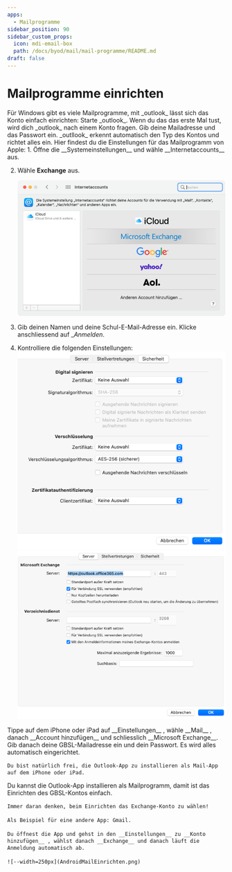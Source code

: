 ```yaml
---
apps:
  - Mailprogramme
sidebar_position: 90
sidebar_custom_props:
  icon: mdi-email-box
  path: /docs/byod/mail/mail-programme/README.md
draft: false
---
```


# Mailprogramme einrichten

<Tabs>
  <TabItem value="win" label="Windows">
Für Windows gibt es viele Mailprogramme, mit _outlook_ lässt sich das Konto einfach einrichten:
Starte _outlook_. Wenn du das das erste Mal tust, wird dich _outlook_ nach einem Konto fragen. Gib deine Mailadresse und das Passwort ein. _outllook_ erkennt automatisch den Typ des Kontos und richtet alles ein.


  </TabItem>
  <TabItem value="osx" label="Mac OS">
Hier findest du die Einstellungen für das Mailprogramm von Apple:
1. Öffne die __Systemeinstellungen__ und wähle __Internetaccounts__ aus.

2. Wähle __Exchange__ aus.

    ![](email-1.png)

3. Gib deinen Namen und deine Schul-E-Mail-Adresse ein. Klicke anschliessend auf __Anmelden_.
4. Kontrolliere die folgenden Einstellungen:
![](mailmaceinstellungen1.png)
![](mailmaceinstellungen2.png)

</TabItem>
  <TabItem value="ios" label="iOS">
    Tippe auf dem iPhone oder iPad auf __Einstellungen__ , wähle __Mail__ , danach __Account hinzufügen__ und schliesslich __Microsoft Exchange__. Gib danach deine GBSL-Mailadresse ein und dein Passwort. Es wird alles automatisch eingerichtet.

    Du bist natürlich frei, die Outlook-App zu installieren als Mail-App auf dem iPhone oder iPad.

  </TabItem>
  <TabItem value="android" label="Android">
    Du kannst die Outlook-App installieren als Mailprogramm, damit ist das Einrichten des GBSL-Kontos einfach.

    Immer daran denken, beim Einrichten das Exchange-Konto zu wählen!

    Als Beispiel für eine andere App: Gmail.

    Du öffnest die App und gehst in den __Einstellungen__ zu __Konto hinzufügen__ , wählst danach __Exchange__ und danach läuft die Anmeldung automatisch ab.

    ![--width=250px](AndroidMailEinrichten.png)
  </TabItem>
</Tabs>
